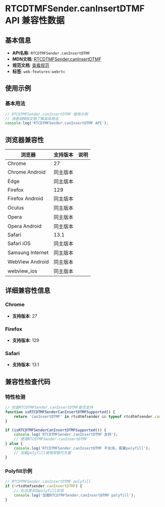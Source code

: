 # RTCDTMFSender.canInsertDTMF API 兼容性数据

## 基本信息

- **API名称**: `RTCDTMFSender.canInsertDTMF`
- **MDN文档**: [RTCDTMFSender.canInsertDTMF](https://developer.mozilla.org/docs/Web/API/RTCDTMFSender/canInsertDTMF)
- **规范文档**: [查看规范](https://w3c.github.io/webrtc-pc/#dom-rtcdtmfsender-caninsertdtmf)
- **标签**: `web-features:webrtc`

## 使用示例

### 基本用法

```javascript
// RTCDTMFSender.canInsertDTMF 使用示例
// 请查阅MDN文档了解具体用法
console.log('RTCDTMFSender.canInsertDTMF API');
```

## 浏览器兼容性

| 浏览器 | 支持版本 | 说明 |
|--------|----------|------|
| Chrome | 27 |  |
| Chrome Android | 同主版本 |  |
| Edge | 同主版本 |  |
| Firefox | 129 |  |
| Firefox Android | 同主版本 |  |
| Oculus | 同主版本 |  |
| Opera | 同主版本 |  |
| Opera Android | 同主版本 |  |
| Safari | 13.1 |  |
| Safari iOS | 同主版本 |  |
| Samsung Internet | 同主版本 |  |
| WebView Android | 同主版本 |  |
| webview_ios | 同主版本 |  |

## 详细兼容性信息

### Chrome

- **支持版本**: 27

### Firefox

- **支持版本**: 129

### Safari

- **支持版本**: 13.1

## 兼容性检查代码

### 特性检测

```javascript
// 检查RTCDTMFSender.canInsertDTMF是否支持
function isRTCDTMFSenderCanInsertDTMFSupported() {
    return 'canInsertDTMF' in rtcdtmfsender && typeof rtcdtmfsender.canInsertDTMF === 'function';
}

if (isRTCDTMFSenderCanInsertDTMFSupported()) {
    console.log('RTCDTMFSender.canInsertDTMF 支持');
    // 使用RTCDTMFSender.canInsertDTMF
} else {
    console.log('RTCDTMFSender.canInsertDTMF 不支持，需要polyfill');
    // 加载polyfill或使用替代方案
}
```

### Polyfill示例

```javascript
// RTCDTMFSender.canInsertDTMF polyfill
if (!rtcdtmfsender.canInsertDTMF) {
    // 在这里添加polyfill实现
    console.log('加载RTCDTMFSender.canInsertDTMF polyfill');
}
```

